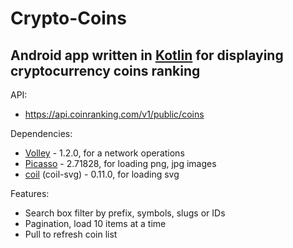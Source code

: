 # Crypto-Coins
<h2>Android app written in <a href="https://developer.android.com/kotlin">Kotlin</a> for displaying cryptocurrency coins ranking</h2>

API:
- <a>https://api.coinranking.com/v1/public/coins</a>

Dependencies:
  - <a href="https://developer.android.com/training/volley">Volley</a> - 1.2.0, for a network operations
  - <a href="https://square.github.io/picasso/">Picasso</a> - 2.71828, for loading png, jpg images
  - <a href="https://coil-kt.github.io/coil/">coil<a> (coil-svg) - 0.11.0, for loading svg

Features:
  - Search box filter by prefix, symbols, slugs or IDs
  - Pagination, load 10 items at a time
  - Pull to refresh coin list
